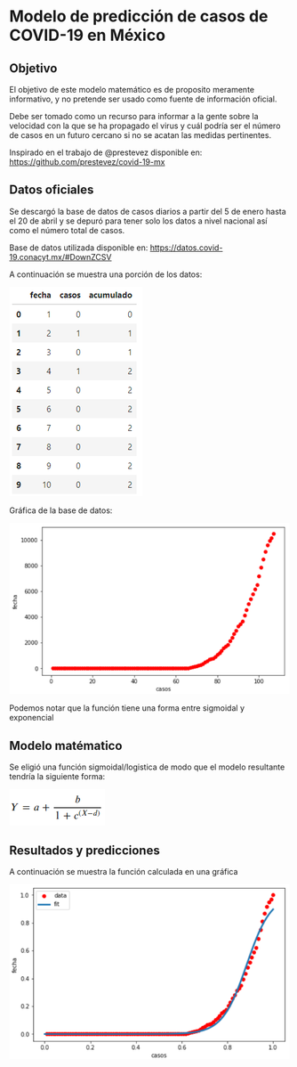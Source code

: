 # Modelo de predicción de casos de COVID-19 en México

## Objetivo

El objetivo de este modelo matemático es de proposito meramente informativo, y no pretende ser usado como fuente de información oficial. 

Debe ser tomado como un recurso para informar a la gente sobre la velocidad con la que se ha propagado el virus y cuál podría ser el número de casos en un futuro cercano si no se acatan las medidas pertinentes.

Inspirado en el trabajo de @prestevez disponible en: https://github.com/prestevez/covid-19-mx

## Datos oficiales

Se descargó la base de datos de casos diarios a partir del 5 de enero hasta el 20 de abril y se depuró para tener solo los datos a nivel nacional así como el número total de casos.

Base de datos utilizada disponible en: https://datos.covid-19.conacyt.mx/#DownZCSV

A continuación se muestra una porción de los datos:

![Base de datos](/images/base-de-datos.PNG)

Gráfica de la base de datos:

![Datos graficados](/images/grafica-base-de-datos.PNG)

Podemos notar que la función tiene una forma entre sigmoidal y exponencial

## Modelo matématico

Se eligió una función sigmoidal/logistica de modo que el modelo resultante tendría la siguiente forma:

![Base de datos](/images/funcion.PNG)


## Resultados y predicciones

A continuación se muestra la función calculada en una gráfica

![Resultado](/images/modelo-vs-datos.PNG)

